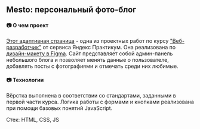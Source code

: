 ## Mesto: персональный фото-блог
#### :camera: О чем проект
[Этот адаптивная страница](https://naborbukovok.github.io/mesto/) - одна из проектных работ по курсу ["Веб-разработчик"](https://practicum.yandex.ru/web/) от сервиса Яндекс Практикум. Она реализована по [дизайн-макету в Figma](https://www.figma.com/file/2cn9N9jSkmxD84oJik7xL7/JavaScript.-Sprint-4?node-id=0%3A1). Сайт представляет собой админ-панель небольшого блога и позволяет менять данные о пользователе, добавлять посты с фотографиями и отмечать среди них любимые.
#### :camera: Технологии
Вёрстка выполнена в соответствии со стандартами, заданными в первой части курса. Логика работы с формами и кнопками реализована при помощи базовых понятий JavaScript.

Стек: HTML, CSS, JS

